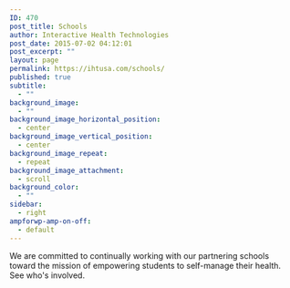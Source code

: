 ```yaml
---
ID: 470
post_title: Schools
author: Interactive Health Technologies
post_date: 2015-07-02 04:12:01
post_excerpt: ""
layout: page
permalink: https://ihtusa.com/schools/
published: true
subtitle:
  - ""
background_image:
  - ""
background_image_horizontal_position:
  - center
background_image_vertical_position:
  - center
background_image_repeat:
  - repeat
background_image_attachment:
  - scroll
background_color:
  - ""
sidebar:
  - right
ampforwp-amp-on-off:
  - default
---
```

We are committed to continually working with our partnering schools toward the mission of empowering students to self-manage their health. See who's involved.